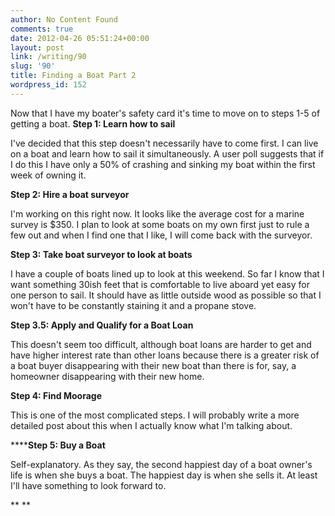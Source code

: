 ```yaml
---
author: No Content Found
comments: true
date: 2012-04-26 05:51:24+00:00
layout: post
link: /writing/90
slug: '90'
title: Finding a Boat Part 2
wordpress_id: 152
---
```


Now that I have my boater's safety card it's time to move on to steps 1-5 of getting a boat.
**Step 1: Learn how to sail**




I've decided that this step doesn't necessarily have to come first. I can live on a boat and learn how to sail it simultaneously. A user poll suggests that if I do this I have only a 50% of crashing and sinking my boat within the first week of owning it.




**Step 2: Hire a boat surveyor**




I'm working on this right now. It looks like the average cost for a marine survey is $350. I plan to look at some boats on my own first just to rule a few out and when I find one that I like, I will come back with the surveyor.




**Step 3: Take boat surveyor to look at boats**




I have a couple of boats lined up to look at this weekend. So far I know that I want something 30ish feet that is comfortable to live aboard yet easy for one person to sail. It should have as little outside wood as possible so that I won't have to be constantly staining it and a propane stove.




**Step 3.5: Apply and Qualify for a Boat Loan**




This doesn't seem too difficult, although boat loans are harder to get and have higher interest rate than other loans because there is a greater risk of a boat buyer disappearing with their new boat than there is for, say, a homeowner disappearing with their new home.




****Step 4: Find Moorage****




This is one of the most complicated steps. I will probably write a more detailed post about this when I actually know what I'm talking about.




******Step 5: Buy a Boat**




Self-explanatory. As they say, the second happiest day of a boat owner's life is when she buys a boat. The happiest day is when she sells it. At least I'll have something to look forward to.




**
**
